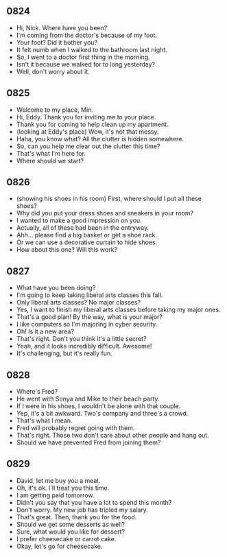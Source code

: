 ## 0824

- Hi, Nick. Where have you been?
- I'm coming from the doctor's because of my foot.
- Your foot? Did it bother you?
- It felt numb when I walked to the bathroom last night.
- So, I went to a doctor first thing in the morning.
- Isn't it because we walked for to long yesterday?
- Well, don't worry about it.

## 0825

- Welcome to my place, Min.
- Hi, Eddy. Thank you for inviting me to your place.
- Thank you for coming to help clean up my apartment.
- (looking at Eddy's place) Wow, it's not that messy.
- Haha, you know what? All the clutter is hidden somewhere.
- So, can you help me clear out the clutter this time?
- That's what I'm here for.
- Where should we start?

## 0826

- (showing his shoes in his room) First, where should I put all these shoes?
- Why did you put your dress shoes and sneakers in your room?
- I wanted to make a good impression on you.
- Actually, all of these had been in the entryway.
- Ahh... please find a big basket or get a shoe rack.
- Or we can use a decorative curtain to hide shoes.
- How about this one? Will this work?

## 0827

- What have you been doing?
- I'm going to keep taking liberal arts classes this fall.
- Only liberal arts classes? No major classes?
- Yes, I want to finish my liberal arts classes before taking my major ones.
- That's a good plan! By the way, what is your major?
- I like computers so I'm majoring in cyber security.
- Oh! Is it a new area?
- That's right. Don't you think it's a little secret?
- Yeah, and it looks incredibly difficult. Awesome!
- It's challenging, but it's really fun.

## 0828

- Where's Fred?
- He went with Sonya and Mike to their beach party.
- If I were in his shoes, I wouldn't be alone with that couple.
- Yep, it's a bit awkward. Two's company and three's a crowd.
- That's what I mean.
- Fred will probably regret going with them.
- That's right. Those two don't care about other people and hang out.
- Should we have prevented Fred from joining them?

## 0829

- David, let me buy you a meal.
- Oh, it's ok. I'll treat you this time.
- I am getting paid tomorrow.
- Didn't you say that you have a lot to spend this month?
- Don't worry. My new job has tripled my salary.
- That's great. Then, thank you for the food.
- Should we get some desserts as well?
- Sure, what would you like for dessert?
- I prefer cheesecake or carrot cake.
- Okay, let's go for cheesecake.

